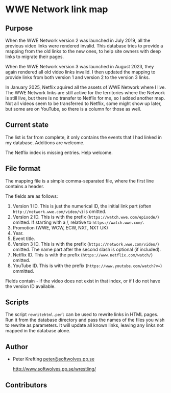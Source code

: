 # WWE Network link map

## Purpose

When the WWE Network version 2 was launched in July 2019, all the previous
video links were rendered invalid. This database tries to provide a mapping
from the old links to the new ones, to help site owners with deep links to
migrate their pages.

When the WWE Network version 3 was launched in August 2023, they again
rendered all old video links invalid. I then updated the mapping to provide
links from both version 1 and version 2 to the version 3 links.

In January 2025, Netflix aquired all the assets of WWE Network where I
live. The WWE Network links are still active for the territories where the
Network is still live, but there is no transfer to Netflix for me, so I
added another map. Not all videos seem to be transferred to Netflix, some
might show up later, but some are on YouTube, so there is a column for
those as well.

## Current state

The list is far from complete, it only contains the events that I had linked
in my database. Additions are welcome.

The Netflix index is missing entries. Help welcome.

## File format

The mapping file is a simple comma-separated file, where the first line
contains a header.

The fields are as follows:

 1. Version 1 ID. This is just the numerical ID, the initial link part
   (often `http://network.wwe.com/video/v`) is omitted.
 2. Version 2 ID. This is with the prefix
   (`https://watch.wwe.com/episode/`) omitted. If starting with a /,
    relative to `https://watch.wwe.com/`.
 3. Promotion (WWE, WCW, ECW, NXT, NXT UK)
 4. Year.
 5. Event title.
 6. Version 3 ID. This is with the prefix
   (`https://network.wwe.com/video/`) omitted. The name part after
    the second slash is optional (if included).
 7. Netflix ID. This is with the prefix
   (`https://www.netflix.com/watch/`) omitted.
 8. YouTube ID. This is with the prefix
   (`https://www.youtube.com/watch?v=`) ommitted.

Fields contain `-` if the video does not exist in that index,
or if I do not have the version ID available.

## Scripts

The script `rewritehtml.perl` can be used to rewrite links in HTML pages.
Run it from the database directory and pass the names of the files you wish
to rewrite as parameters. It will update all known links, leaving any
links not mapped in the database alone.

## Author

 * Peter Krefting
   peter@softwolves.pp.se

   http://www.softwolves.pp.se/wrestling/

## Contributors

